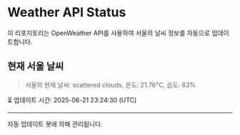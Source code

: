 
# Weather API Status

이 리포지토리는 OpenWeather API를 사용하여 서울의 날씨 정보를 자동으로 업데이트합니다.

## 현재 서울 날씨
> 서울의 현재 날씨: scattered clouds, 온도: 21.76°C, 습도: 83%

⏳ 업데이트 시간: 2025-06-21 23:24:30 (UTC)

---
자동 업데이트 봇에 의해 관리됩니다.
